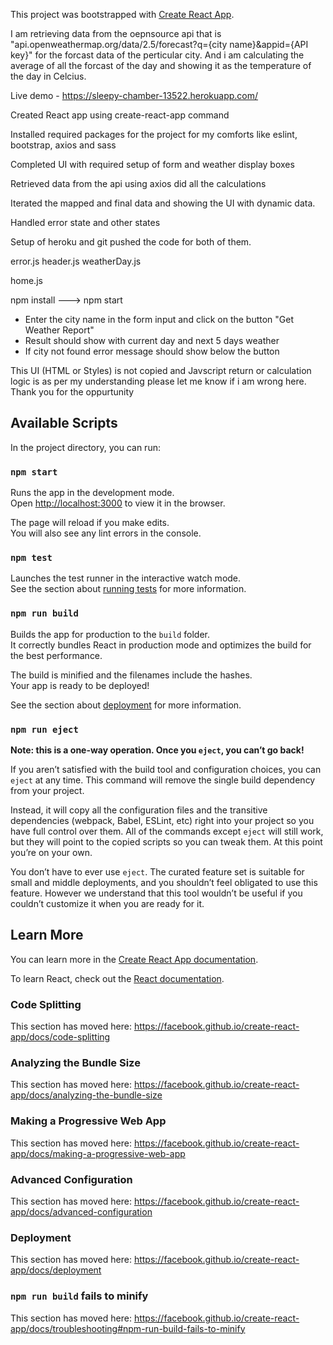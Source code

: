 This project was bootstrapped with [Create React App](https://github.com/facebook/create-react-app).

I am retrieving data from the oepnsource api that is  "api.openweathermap.org/data/2.5/forecast?q={city name}&appid={API key}" for the forcast data of the perticular city.
And i am calculating the average of all the forcast of the day and showing it as the temperature of the day in Celcius.

Live demo - https://sleepy-chamber-13522.herokuapp.com/

<!-- Steps taken -->

<!-- Step 1 -->
Created React app using create-react-app command

<!-- Step 2 -->
Installed required packages for the project for my comforts like eslint, bootstrap, axios and sass

<!-- Step 3 -->
Completed UI with required setup of form and weather display boxes

<!-- Step 4 -->
Retrieved data from the api using axios did all the calculations 

<!-- Step 5 -->
Iterated the mapped and final data and showing the UI with dynamic data.

<!-- Step 6 -->
Handled error state and other states

<!-- Step 7 -->
Setup of heroku and git pushed the code for both of them.

<!-- Common components -->
error.js
header.js
weatherDay.js

<!-- Pages -->
home.js

<!-- TO RUN IN LOCAL -->
npm install ---> npm start

<!-- Actual behavior -->
- Enter the city name in the form input and click on the button "Get Weather Report"
- Result should show with current day and next 5 days weather
- If city not found error message should show below the button

<!-- Acknowledgement -->
This UI (HTML or Styles) is not copied and Javscript return or calculation logic is as per my understanding please let me know if i am wrong here.
Thank you for the oppurtunity

## Available Scripts

In the project directory, you can run:

### `npm start`

Runs the app in the development mode.<br />
Open [http://localhost:3000](http://localhost:3000) to view it in the browser.

The page will reload if you make edits.<br />
You will also see any lint errors in the console.

### `npm test`

Launches the test runner in the interactive watch mode.<br />
See the section about [running tests](https://facebook.github.io/create-react-app/docs/running-tests) for more information.

### `npm run build`

Builds the app for production to the `build` folder.<br />
It correctly bundles React in production mode and optimizes the build for the best performance.

The build is minified and the filenames include the hashes.<br />
Your app is ready to be deployed!

See the section about [deployment](https://facebook.github.io/create-react-app/docs/deployment) for more information.

### `npm run eject`

**Note: this is a one-way operation. Once you `eject`, you can’t go back!**

If you aren’t satisfied with the build tool and configuration choices, you can `eject` at any time. This command will remove the single build dependency from your project.

Instead, it will copy all the configuration files and the transitive dependencies (webpack, Babel, ESLint, etc) right into your project so you have full control over them. All of the commands except `eject` will still work, but they will point to the copied scripts so you can tweak them. At this point you’re on your own.

You don’t have to ever use `eject`. The curated feature set is suitable for small and middle deployments, and you shouldn’t feel obligated to use this feature. However we understand that this tool wouldn’t be useful if you couldn’t customize it when you are ready for it.

## Learn More

You can learn more in the [Create React App documentation](https://facebook.github.io/create-react-app/docs/getting-started).

To learn React, check out the [React documentation](https://reactjs.org/).

### Code Splitting

This section has moved here: https://facebook.github.io/create-react-app/docs/code-splitting

### Analyzing the Bundle Size

This section has moved here: https://facebook.github.io/create-react-app/docs/analyzing-the-bundle-size

### Making a Progressive Web App

This section has moved here: https://facebook.github.io/create-react-app/docs/making-a-progressive-web-app

### Advanced Configuration

This section has moved here: https://facebook.github.io/create-react-app/docs/advanced-configuration

### Deployment

This section has moved here: https://facebook.github.io/create-react-app/docs/deployment

### `npm run build` fails to minify

This section has moved here: https://facebook.github.io/create-react-app/docs/troubleshooting#npm-run-build-fails-to-minify
